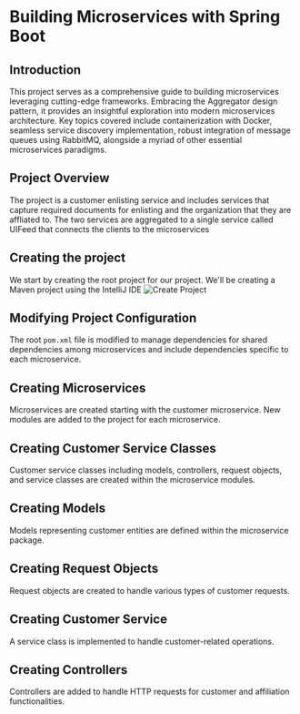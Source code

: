 # Building Microservices with Spring Boot

## Introduction
This project serves as a comprehensive guide to building microservices leveraging cutting-edge frameworks. Embracing the Aggregator design pattern, it provides an insightful exploration into modern microservices architecture. Key topics covered include containerization with Docker, seamless service discovery implementation, robust integration of message queues using RabbitMQ, alongside a myriad of other essential microservices paradigms.

## Project Overview
The project is a customer enlisting service and includes services that capture required documents for enlisting and the organization that they are affliated to. The two services are aggregated to a single service called UIFeed that connects the clients to the microservices

## Creating the project
We start by creating the root project for our project. We'll be creating a Maven project using the IntelliJ IDE
![Create Project](images/create_project.png)

## Modifying Project Configuration
The root `pom.xml` file is modified to manage dependencies for shared dependencies among microservices and include dependencies specific to each microservice.

## Creating Microservices
Microservices are created starting with the customer microservice. New modules are added to the project for each microservice.

## Creating Customer Service Classes
Customer service classes including models, controllers, request objects, and service classes are created within the microservice modules.

## Creating Models
Models representing customer entities are defined within the microservice package.

## Creating Request Objects
Request objects are created to handle various types of customer requests.

## Creating Customer Service
A service class is implemented to handle customer-related operations.

## Creating Controllers
Controllers are added to handle HTTP requests for customer and affiliation functionalities.


